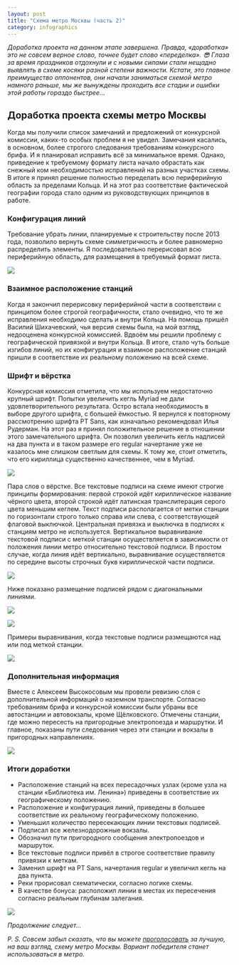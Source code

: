 ```yaml
---
layout: post
title: "Схема метро Москвы (часть 2)"
category: infographics
---
```

*Доработка проекта на данном этапе завершена. Правда, «доработка» это не совсем верное слово, точнее будет слово «переделка». 😎 Глаза за время праздников отдохнули и с новыми силами стали нещадно выявлять в схеме косяки разной степени важности. Кстати, это главное преимущество оппонентов, они начали заниматься схемой метро намного раньше, мы же вынуждены проходить все стадии и ошибки этой работы гораздо быстрее...*

## Доработка проекта схемы метро Москвы

Когда мы получили список замечаний и предложений от конкурсной комиссии, каких-то особых проблем я не увидел. Замечания касались, в основном, более строгого следования требованиям конкурсного брифа. И я планировал исправить всё за минимальное время. Однако, приведение к требуемому формату листа начало обрастать как снежный ком необходимостью исправлений на разных участках схемы. В итоге я принял решение полностью переделать всю периферийную область за пределами Кольца. И на этот раз соответствие фактической географии города стало одним из руководствующих принципов в работе.

### Конфигурация линий

Требование убрать линии, планируемые к строительству после 2013 года, позволило вернуть схеме симметричность и более равномерно распределить элементы. Я последовательно перерисовал всю периферийную область, для размещения в требуемый формат листа.

![](https://ic.pics.livejournal.com/quillcraft/13449910/310758/310758_original.png)

### Взаимное расположение станций

Когда я закончил перерисовку периферийной части в соответствии с принципом более строгой географичности, стало очевидно, что те же исправления необходимо сделать и внутри Кольца. На помощь пришёл Василий Шихачевский, чья версия схемы была, на мой взгляд, недооценена конкурсной комиссией. Вдвоём мы решили проблему с географической привязкой и внутри Кольца. В итоге, стало чуть больше изгибов линий, но их конфигурация и взаимное расположение станций пришли в соответствие их реальному положению на всей схеме.

### Шрифт и вёрстка

Конкурсная комиссия отметила, что мы используем недостаточно крупный шрифт. Попытки увеличить кегль Myriad не дали удовлетворительного результата. Остро встала необходимость в выборе другого шрифта, с большей ёмкостью. Я вернулся к повторному рассмотрению шрифта PT Sans, как изначально рекомендовал Илья Рудерман. На этот раз я принял положительное решение в отношении этого замечательного шрифта. Он позволил увеличить кегль надписей на два пункта и в таком размере его regular начертание уже не казалось мне слишком светлым для схемы. К тому же, стоит отметить, что его кириллица существенно качественнее, чем в Myriad.

![](https://ic.pics.livejournal.com/quillcraft/13449910/310815/310815_original.png)

Пара слов о вёрстке. Все текстовые подписи на схеме имеют строгие принципы формирования: первой строкой идёт кириллическое название чёрного цвета, второй строкой идёт латинская транслитерация серого цвета меньшим кеглем. Текст подписи располагается от метки станции по горизонтали строго только справа или слева, с соответствующей флаговой выключкой. Центральная привязка и выключка в подписях к станциям метро не используется. Вертикальное выравнивание текстовой подписи с меткой станции осуществляется в зависимости от положения линии метро относительно текстовой подписи. В простом случае, когда линия идёт вертикально, выравнивание осуществляется по середине высоты строчных букв кириллической части подписи.

![](https://ic.pics.livejournal.com/quillcraft/13449910/309195/309195_original.png)

Ниже показано размещение подписей рядом с диагональными линиями.

![](https://ic.pics.livejournal.com/quillcraft/13449910/309479/309479_original.png)

![](https://ic.pics.livejournal.com/quillcraft/13449910/310242/310242_original.png)

Примеры выравнивания, когда текстовые подписи размещаются над или под меткой станции.

![](https://ic.pics.livejournal.com/quillcraft/13449910/309735/309735_original.png)

### Дополнительная информация

Вместе с Алексеем Высокосовым мы провели ревизию слоя с дополнительной информаций о наземном транспорте. Согласно требованиям брифа и конкурсной комиссии были убраны все автостанции и автовокзалы, кроме Щёлковского. Отмечены станции, где можно пересесть на пригородные электропоезда и маршрутки. И главное, показаны пути следования через эти станции и вокзалы в пригородных направлениях.

![](https://ic.pics.livejournal.com/quillcraft/13449910/310430/310430_original.png)

### Итоги доработки

* Расположение станций на всех пересадочных узлах (кроме узла на станции «Библиотека им. Ленина») приведены в соответствие их географическому положению.
* Расположение и конфигурация линий, приведены в большее соответствие их реальному географическому положению.
* Уменьшил количество пересекающих линии текстовых подписей.
* Подписал все железнодорожные вокзалы.
* Обозначил пути пригородного сообщения электропоездов и маршруток.
* Все текстовые подписи привёл в строгое соответствие правилу привязки к меткам.
* Заменил шрифт на PT Sans, начертания regular и увеличил кегль на два пункта.
* Реки прорисовал схематически, согласно логике схемы.
* В качестве бонуса: расположил линии в местах их пересечения согласно реальным глубинам залегания.

![](https://ic.pics.livejournal.com/quillcraft/13449910/311253/311253_original.png)

*Продолжение следует...*

*P. S. Совсем забыл сказать, что вы можете [проголосовать](https://dt.mos.ru/metro/) за лучшую, на ваш взгляд, схему метро Москвы. Вариант победителя станет использоваться в метро.*
